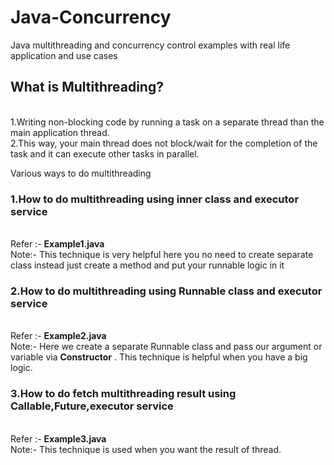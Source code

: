 # Java-Concurrency
Java multithreading and concurrency control examples with real life application and use cases

## What is Multithreading?
   </br> 1.Writing non-blocking code by running a task on a separate thread than the main application thread.
   </br> 2.This way, your main thread does not block/wait for the completion of the task and it can execute other tasks in parallel.
   
Various ways to do multithreading

### 1.How to do multithreading using inner class and executor service

   </br>Refer :- **Example1.java** 
   </br>Note:- This technique is very helpful here you no need to create separate class instead just create a method and put your runnable logic in it
  
### 2.How to do multithreading using Runnable class and executor service

   </br>Refer :- **Example2.java** 
   </br>Note:- Here we create a separate Runnable class and pass our argument or variable via **Constructor** . This technique is helpful when you have a big logic.
   
### 3.How to do fetch multithreading result using Callable,Future,executor service

   </br>Refer :- **Example3.java** 
   </br>Note:- This technique is used when you want the result of thread.  
